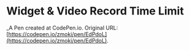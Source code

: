 # Widget & Video Record Time Limit
 _A Pen created at CodePen.io. Original URL: [https://codepen.io/zmoki/pen/EdPdoL](https://codepen.io/zmoki/pen/EdPdoL).

 